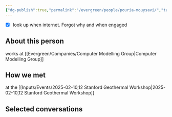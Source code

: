 ```yaml
---
{"dg-publish":true,"permalink":"/evergreen/people/pouria-mouysavi/","tags":["people","geo_eco"]}
---
```


- [x] look up when internet. Forgot why and when engaged
## About this person
works at [[Evergreen/Companies/Computer Modelling Group\|Computer Modelling Group]]

## How we met
at the [[Inputs/Events/2025-02-10,12 Stanford Geothermal Workshop\|2025-02-10,12 Stanford Geothermal Workshop]]

## Selected conversations
